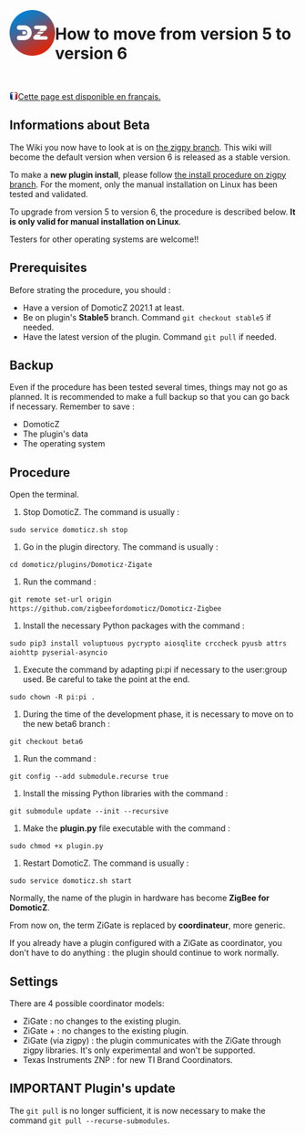 <a href="Home.md"><img align="left" width="80" height="80" src="../Images/logo_Z4D.png" alt="Logo"></a>

# How to move from version 5 to version 6

</br>

<a href="../fr-fr/Plugin_Version-6.md"><img align="left" width="15" height="15" src="../Images/flag_france.png" alt="Logo"></a>
[Cette page est disponible en français.](../fr-fr/Plugin_Version-6.md)


## Informations about Beta

The Wiki you now have to look at is on [the zigpy branch](https://github.com/zigbeefordomoticz/wiki/blob/zigpy/en-eng/Home.md). This wiki will become the default version when version 6 is released as a stable version.

To make a __new plugin install__, please follow [the install procedure on zigpy branch](https://github.com/zigbeefordomoticz/wiki/blob/zigpy/en-eng/Plugin_Installation.md#2---manual-installation-running-on-linux). For the moment, only the manual installation on Linux has been tested and validated.

To upgrade from version 5 to version 6, the procedure is described below. __It is only valid for manual installation on Linux__.

Testers for other operating systems are welcome!!


## Prerequisites

Before strating the procedure, you should :

* Have a version of DomoticZ 2021.1 at least.
* Be on plugin's __Stable5__ branch. Command `git checkout stable5` if needed.
* Have the latest version of the plugin. Command `git pull` if needed.


## Backup

Even if the procedure has been tested several times, things may not go as planned.
It is recommended to make a full backup so that you can go back if necessary.
Remember to save :

* DomoticZ
* The plugin's data
* The operating system


## Procedure

Open the terminal.

1. Stop DomoticZ. The command is usually :
```
sudo service domoticz.sh stop
```
1. Go in the plugin directory. The command is usually :
```
cd domoticz/plugins/Domoticz-Zigate
```
1. Run the command :
```
git remote set-url origin https://github.com/zigbeefordomoticz/Domoticz-Zigbee
```
1. Install the necessary Python packages with the command :
```
sudo pip3 install voluptuous pycrypto aiosqlite crccheck pyusb attrs aiohttp pyserial-asyncio
```
1. Execute the command by adapting pi:pi if necessary to the user:group used. Be careful to take the point at the end.
```
sudo chown -R pi:pi .
```

1. During the time of the development phase, it is necessary to move on to the new beta6 branch :
```
git checkout beta6
```
1. Run the command :
```
git config --add submodule.recurse true
```
1. Install the missing Python libraries with the command :
```
git submodule update --init --recursive
```
1. Make the __plugin.py__ file executable with the command :
```
sudo chmod +x plugin.py
```
1. Restart DomoticZ. The command is usually :
```
sudo service domoticz.sh start
```


Normally, the name of the plugin in hardware has become __ZigBee for DomoticZ__.

From now on, the term ZiGate is replaced by __coordinateur__, more generic.

If you already have a plugin configured with a ZiGate as coordinator, you don't have to do anything : the plugin should continue to work normally.


## Settings

There are 4 possible coordinator models:

* ZiGate : no changes to the existing plugin.
* ZiGate + : no changes to the existing plugin.
* ZiGate (via zigpy) : the plugin communicates with the ZiGate through zigpy libraries. It's only experimental and won't be supported.
* Texas Instruments ZNP : for new TI Brand Coordinators.



## IMPORTANT Plugin's update

The `git pull` is no longer sufficient, it is now necessary to make the command `git pull --recurse-submodules`.
